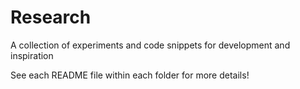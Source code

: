 # Research
A collection of experiments and code snippets for development and inspiration

See each README file within each folder for more details!
